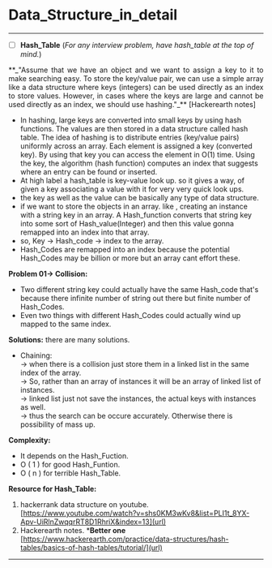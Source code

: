 # Data_Structure_in_detail
----------------------------------------------------------------------------------------------------------------------------------------
- [ ] **Hash_Table** (_For any interview problem, have hash_table at the top of mind._)<br/> 
<p align="justify">
**_"Assume that we have an object and we want to assign a key to it to make searching easy. To store the key/value pair, we can use a simple array like a data structure where keys (integers) can be used directly as an index to store values. However, in cases where the keys are large and cannot be used directly as an index, we should use hashing."_** [Hackerearth notes]

- In hashing, large keys are converted into small keys by using hash functions. The values are then stored in a data structure called hash table. The idea of hashing is to distribute entries (key/value pairs) uniformly across an array. Each element is assigned a key (converted key). By using that key you can access the element in O(1) time. Using the key, the algorithm (hash function) computes an index that suggests where an entry can be found or inserted.
- At high label a hash_table is key-value look up. so it gives a way, of given  a key associating a value with it for very very quick look ups.
- the key as well as the value can be basically any type of data structure. 
- if we want to store the objects in an array. like , creating an instance with a string key in an array.  A Hash_function converts that string key into some sort of Hash_value(Integer) and then this value gonna remapped into an index into that array.
- so, Key -> Hash_code -> index to the array.
- Hash_Codes are remapped into an index because the potential Hash_Codes may be billion or more but an array cant effort these.
</p>

**Problem 01-> Collision:**

- Two different string key could actually have the same Hash_code that's  because there infinite number of string out there but finite number of Hash_Codes.
- Even two things with different Hash_Codes could actually wind up mapped to the same index.

**Solutions:**
there are many solutions.

- Chaining: <br/>
  -> when there is a collision just store them in a linked list in the same index of the array.<br/>
  -> So, rather than an array of instances it will be an array of linked list of instances.<br/>
  -> linked list just not save the instances, the actual keys with instances as well.<br/>
  -> thus the search can be occure accurately. Otherwise there is possibility of mass up.

**Complexity:**
- It depends on the Hash_Fuction.
- O ( 1 ) for good Hash_Funtion.
- O ( n ) for terrible Hash_Table.

**Resource for Hash_Table:**

1. hackerrank data structure on youtube.<br/>
[https://www.youtube.com/watch?v=shs0KM3wKv8&list=PLI1t_8YX-Apv-UiRlnZwqqrRT8D1RhriX&index=13](url)
2. Hackerearth notes. ***Better one**<br/>
[https://www.hackerearth.com/practice/data-structures/hash-tables/basics-of-hash-tables/tutorial/](url) 
----------------------------------------------------------------------------------------------------------------------------------------
